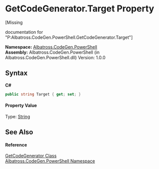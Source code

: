 # GetCodeGenerator.Target Property 
 

\[Missing <summary> documentation for "P:Albatross.CodeGen.PowerShell.GetCodeGenerator.Target"\]

**Namespace:**&nbsp;<a href="N_Albatross_CodeGen_PowerShell.md">Albatross.CodeGen.PowerShell</a><br />**Assembly:**&nbsp;Albatross.CodeGen.PowerShell (in Albatross.CodeGen.PowerShell.dll) Version: 1.0.0

## Syntax

**C#**<br />
``` C#
public string Target { get; set; }
```


#### Property Value
Type: <a href="http://msdn2.microsoft.com/en-us/library/s1wwdcbf" target="_blank">String</a>

## See Also


#### Reference
<a href="T_Albatross_CodeGen_PowerShell_GetCodeGenerator.md">GetCodeGenerator Class</a><br /><a href="N_Albatross_CodeGen_PowerShell.md">Albatross.CodeGen.PowerShell Namespace</a><br />